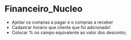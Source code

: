 # Financeiro_Nucleo



* Ajeitar os compras a pagar e o compras a receber
* Cadastrar horario que cliente que foi adicionado!
* Colocar % no campo equivalente ao valor dos desconto;